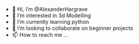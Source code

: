 - 👋 Hi, I’m @AlexanderHargrave
- 👀 I’m interested in 3d Modelling
- 🌱 I’m currently learning python
- 💞️ I’m looking to collaborate on beginner projects
- 📫 How to reach me ...

<!---
AlexanderHargrave/AlexanderHargrave is a ✨ special ✨ repository because its `README.md` (this file) appears on your GitHub profile.
You can click the Preview link to take a look at your changes.
--->
